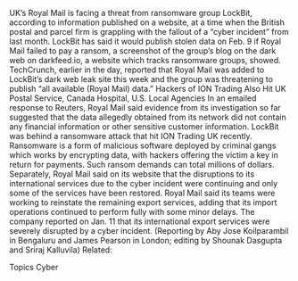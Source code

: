 UK’s Royal Mail is facing a threat from ransomware group LockBit, according to information published on a website, at a time when the British postal and parcel firm is grappling with the fallout of a “cyber incident” from last month.
LockBit has said it would publish stolen data on Feb. 9 if Royal Mail failed to pay a ransom, a screenshot of the group’s blog on the dark web on darkfeed.io, a website which tracks ransomware groups, showed.
TechCrunch, earlier in the day, reported that Royal Mail was added to LockBit’s dark web leak site this week and the group was threatening to publish “all available (Royal Mail) data.”
Hackers of ION Trading Also Hit UK Postal Service, Canada Hospital, U.S. Local Agencies
In an emailed response to Reuters, Royal Mail said evidence from its investigation so far suggested that the data allegedly obtained from its network did not contain any financial information or other sensitive customer information.
LockBit was behind a ransomware attack that hit ION Trading UK recently.
Ransomware is a form of malicious software deployed by criminal gangs which works by encrypting data, with hackers offering the victim a key in return for payments. Such ransom demands can total millions of dollars.
Separately, Royal Mail said on its website that the disruptions to its international services due to the cyber incident were continuing and only some of the services have been restored.
Royal Mail said its teams were working to reinstate the remaining export services, adding that its import operations continued to perform fully with some minor delays.
The company reported on Jan. 11 that its international export services were severely disrupted by a cyber incident.
(Reporting by Aby Jose Koilparambil in Bengaluru and James Pearson in London; editing by Shounak Dasgupta and Sriraj Kalluvila)
Related:

Topics
Cyber
